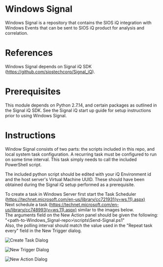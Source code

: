 # Windows Signal
Windows Signal is a repository that contains the SIOS iQ integration with Windows Events that can be sent to SIOS iQ product for analysis and correlation.

# References
Windows Signal depends on Signal iQ SDK (https://github.com/siostechcorp/Signal_iQ).

# Prerequisites
This module depends on Python 2.7.14, and certain packages as outlined in the Signal iQ SDK. See the Signal iQ start up guide for setup instructions prior to using Windows Signal.

# Instructions
Window Signal consists of two parts: the scripts included in this repo, and local system task configuration. A recurring task must be configured to run on some time interval. This task simply needs to call the included PowerShell script.

The included python script should be edited with your iQ Environment id and the host server's Virtual Machine UUID. These should have been obtained during the Signal iQ setup performed as a prerequisite.  

To create a task in Windows Server first start the Task Scheduler (https://technet.microsoft.com/en-us/library/cc721931(v=ws.11).aspx)  
Next schedule a task (https://technet.microsoft.com/en-us/library/cc748993(v=ws.11).aspx) similar to the images below.  
The arguments field on the New Action panel should be given the following:  
"<path-to-Windows_Signal-repo>\scripts\Send-Signal.ps1" <Source> <polling interval in minutes>  
Also, the polling interval should match the value used in the "Repeat task every" field in the New Trigger dialog.  

![Create Task Dialog](/../screenshots/screenshots/WindowsSignalTask01.png?raw=true "Create Task")

![New Trigger Dialog](/../screenshots/screenshots/WindowsSignalTask02.png?raw=true "New Trigger")

![New Action Dialog](/../screenshots/screenshots/WindowsSignalTask03.png?raw=true "New Action")
